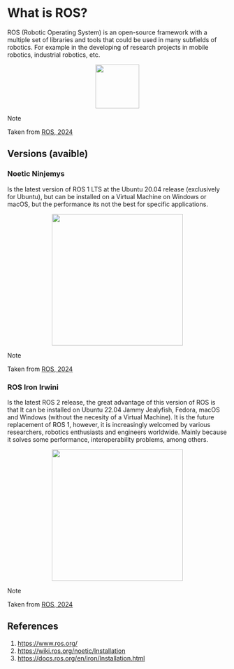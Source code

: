 # What is ROS?
<!--

Busque una definición de que es ROS y sus principales ventajas
-->
ROS (Robotic Operating System) is an open-source framework with a multiple set of libraries and tools that could be used in many subfields of robotics. For example in the developing of research projects in mobile robotics, industrial robotics, etc.

<p align="center">
<img align="center" height="100" src="https://github.com/mobile-robotics-unal/intro2ROS/assets/161974694/f1adabe4-51d6-405f-afc5-ba881cd93fa8">  
</p>

> [!NOTE]
> Taken from [ROS, 2024](https://www.ros.org/)

## Versions (avaible)

### Noetic Ninjemys

Is the latest version of ROS 1 LTS at the Ubuntu 20.04 release (exclusively for Ubuntu), but can be installed on a Virtual Machine on Windows or macOS, but the performance its not the best for specific applications.

<p align="center">
<img align="center" height="300" src="https://github.com/mobile-robotics-unal/intro2ROS/assets/161974694/1d222888-60a7-4940-8093-4c97b87d21a7">  
</p>

> [!NOTE]
> Taken from [ROS, 2024](https://www.ros.org/)

### ROS Iron Irwini

Is the latest ROS 2 release, the great advantage of this version of ROS is that It can be installed on Ubuntu 22.04 Jammy Jealyfish, Fedora, macOS and Windows (without the necesity of a Virtual Machine). It is the future replacement of ROS 1, however, it is increasingly welcomed by various researchers, robotics enthusiasts and engineers worldwide. Mainly because it solves some performance, interoperability problems, among others.

<p align="center">
<img align="center" height="300" src="https://github.com/mobile-robotics-unal/intro2ROS/assets/161974694/0eca6c8a-37c5-4f54-aced-9cbad94c3d1b">  
</p>

> [!NOTE]
> Taken from [ROS, 2024](https://www.ros.org/)

## References

1. <https://www.ros.org/>
2. <https://wiki.ros.org/noetic/Installation>
3. <https://docs.ros.org/en/iron/Installation.html>

